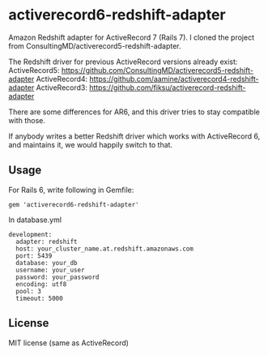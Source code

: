 activerecord6-redshift-adapter
==============================

Amazon Redshift adapter for ActiveRecord 7 (Rails 7).
I cloned the project from ConsultingMD/activerecord5-redshift-adapter.

The Redshift driver for previous ActiveRecord versions already exist:
ActiveRecord5: https://github.com/ConsultingMD/activerecord5-redshift-adapter
ActiveRecord4: https://github.com/aamine/activerecord4-redshift-adapter
ActiveRecord3: https://github.com/fiksu/activerecord-redshift-adapter

There are some differences for AR6, and this driver tries to stay compatible
with those.

If anybody writes a better Redshift driver which works with ActiveRecord 6,
and maintains it, we would happily switch to that.

Usage
-------------------

For Rails 6, write following in Gemfile:
```
gem 'activerecord6-redshift-adapter'
```

In database.yml
```
development:
  adapter: redshift
  host: your_cluster_name.at.redshift.amazonaws.com
  port: 5439
  database: your_db
  username: your_user
  password: your_password
  encoding: utf8
  pool: 3
  timeout: 5000
```

License
---------

MIT license (same as ActiveRecord)
